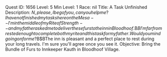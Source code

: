 Quest ID: 1656
Level: 5
Min Level: 1
Race: nil
Title: A Task Unfinished
Description: $N, please, I beg of you, can you help me? I have not finished my tasks here on the Mesa--I'm in the middle of my Rite of Strength--and my father asked me to deliver these furs to the inn in Bloodhoof.$B$BI'm far from rested enough to complete both my rite and this task for my father. Would you mind going on for me?$B$BThe inn is pleasant and a perfect place to rest during your long travels. I'm sure you'll agree once you see it.
Objective: Bring the Bundle of Furs to Innkeeper Kauth in Bloodhoof Village.
